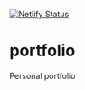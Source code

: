 [![Netlify Status](https://api.netlify.com/api/v1/badges/9d24c660-8f69-4244-83c5-6e330522cc74/deploy-status)](https://app.netlify.com/sites/ajayvarghese/deploys)

# portfolio
Personal portfolio
